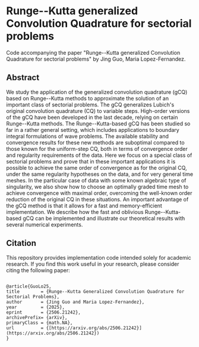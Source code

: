 # Runge--Kutta generalized Convolution Quadrature for sectorial problems

  Code accompanying the paper "Runge--Kutta generalized Convolution Quadrature for sectorial problems" by Jing Guo, Maria Lopez-Fernandez. 
## Abstract

We study the application of the generalized convolution quadrature (gCQ) based on Runge--Kutta methods to approximate the solution of an important class of sectorial problems. The gCQ generalizes Lubich's original convolution quadrature (CQ) to variable steps. High-order versions of the gCQ have been developed in the last decade, relying on certain Runge--Kutta methods. The Runge--Kutta-based gCQ has been studied so far in a rather general setting, which includes applications to boundary integral formulations of wave problems. The available stability and convergence results for these new methods are suboptimal compared to those known for the uniform-step CQ, both in terms of convergence order and regularity requirements of the data. Here we focus on a special class of sectorial problems and prove that in these important applications it is possible to achieve the same order of convergence as for the original CQ, under the same regularity hypotheses on the data, and for very general time meshes. In the particular case of data with some known algebraic type of singularity, we also show how to choose an optimally graded time mesh to achieve convergence with maximal order, overcoming the well-known order reduction of the original CQ in these situations. 
An important advantage of the gCQ method is that it allows for a fast and memory-efficient implementation. We describe how the fast and oblivious Runge--Kutta-based gCQ can be implemented and illustrate our theoretical results with several numerical experiments.

## Citation

This repository provides implementation code intended solely for academic research. If you find this work useful in your research, please consider citing the following paper:

```

@article{GuoLo25,
title        = {Runge--Kutta Generalized Convolution Quadrature for Sectorial Problems},
author       = {Jing Guo and Maria Lopez-Fernandez},
year         = {2025},
eprint       = {2506.21242},
archivePrefix= {arXiv},
primaryClass = {math.NA},
url          = {[https://arxiv.org/abs/2506.21242}](https://arxiv.org/abs/2506.21242})
}

```
